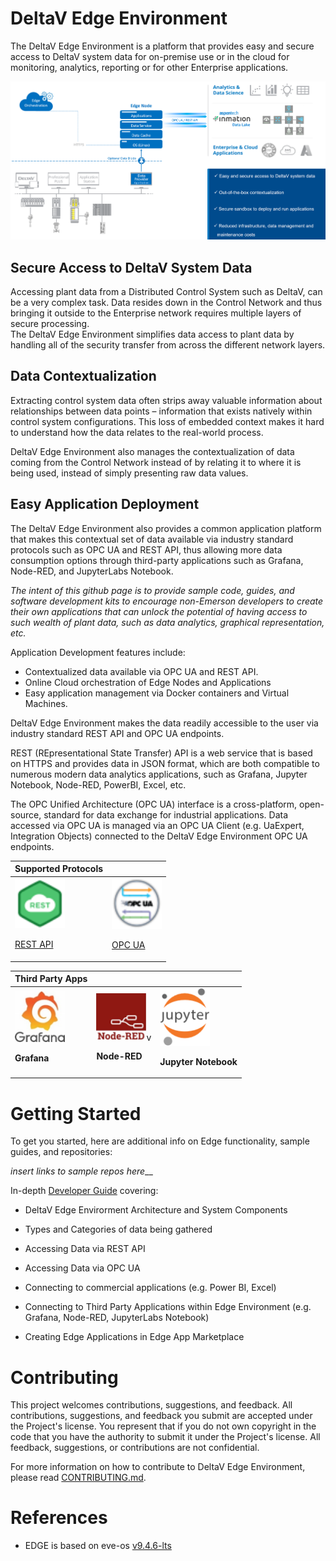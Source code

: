 # DeltaV Edge Environment

The DeltaV Edge Environment is a platform that provides easy and secure access to DeltaV system data for on-premise use or in the cloud for monitoring, analytics, reporting or for other Enterprise applications.

![DeltaV Edge Environment](./developer-guide/deltav-edge-architecture.png)


## Secure Access to DeltaV System Data

Accessing plant data from a Distributed Control System such as DeltaV, can be a very complex task.
Data resides down in the Control Network and thus bringing it outside to the Enterprise network requires multiple layers of secure processing.  
The DeltaV Edge Environment simplifies data access to plant data by handling all of the security transfer from across the different network layers.  

## Data Contextualization

Extracting control system data often strips away valuable information about relationships between data points – information that exists natively within control system configurations. This loss of embedded context makes it hard to understand how the data relates to the real-world process.

DeltaV Edge Environment also manages the contextualization of data coming from the Control Network instead of by relating it to where it is being used, instead of simply presenting raw data values.  

## Easy Application Deployment 

The DeltaV Edge Environment also provides a common application platform that makes this contextual set of data available via industry standard protocols such as OPC UA and REST API, thus allowing more data consumption options through third-party applications such as Grafana, Node-RED, and JupyterLabs Notebook.  


_The intent of this github page is to provide sample code, guides, and software development kits to encourage non-Emerson developers to create their own applications that can unlock the potential of having access to such wealth of plant data, such as data analytics, graphical representation, etc._


Application Development features include:

-	Contextualized data available via OPC UA and REST API.
-	Online Cloud orchestration of Edge Nodes and Applications
-	Easy application management via Docker containers and Virtual Machines.


DeltaV Edge Environment makes the data readily accessible to the user via industry standard REST API and OPC UA endpoints. 


REST (REpresentational State Transfer) API is a web service that is based on HTTPS and provides data in JSON format, which are both compatible to numerous modern data analytics applications, such as Grafana, Jupyter Notebook, Node-RED, PowerBI, Excel, etc.

The OPC Unified Architecture (OPC UA) interface is a cross-platform, open-source, standard for data exchange for industrial applications.  Data accessed via OPC UA  is managed via an OPC UA Client (e.g. UaExpert, Integration Objects) connected to the DeltaV Edge Environment OPC UA endpoints.

|  Supported Protocols |  |
|------|------|
| <img src="./images/rest-api.png" width=80><p>[REST API](developer-guide/rest-api/rest-api.md) |  <img src="./images/opc-ua.png" width=80><p>[OPC UA](developer-guide/opc-ua/opc-ua.md) | 


| Third Party Apps |  |  |
|----------|----------|----------|
| <img src="./images/grafana.png" width=80><p>**Grafana**   | <img src="./images/node-red.png" width=80>v<p> **Node-RED**   | <img src="./images/jupyter.png" width=80><p> **Jupyter Notebook**   |




# Getting Started

To get you started, here are additional info on Edge functionality, sample guides, and repositories:


_insert links to sample repos here___


In-depth [Developer Guide](./developer-guide/developer-guide.md) covering:
 
- DeltaV Edge Envirorment Architecture and System Components
  
- Types and Categories of data being gathered
  
- Accessing Data via REST API
  
- Accessing Data via OPC UA
  
- Connecting to commercial applications (e.g. Power BI, Excel)
  
- Connecting to Third Party Applications within Edge Environment (e.g. Grafana, Node-RED, JupyterLabs Notebook)
  
- Creating Edge Applications in Edge App Marketplace
  

# Contributing

This project welcomes contributions, suggestions, and feedback. All contributions, suggestions, and feedback you submit are accepted under the Project's license. You represent that if you do not own copyright in the code that you have the authority to submit it under the Project's license. All feedback, suggestions, or contributions are not confidential.

For more information on how to contribute to DeltaV Edge Environment, please read [CONTRIBUTING.md](CONTRIBUTING.md]).


# References
- EDGE is based on eve-os [v9.4.6-lts](https://github.com/EmersonDeltaV/lf-edge-eve)
